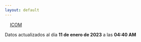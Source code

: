```yaml
---
layout: default
---
```

<a href="planes/ICOM/" style="padding: 1rem;">ICOM</a>
<p class_="text-center text-muted">Datos actualizados al día <b>11 de enero de 2023</b> a las <b>04:40 AM</b></p>